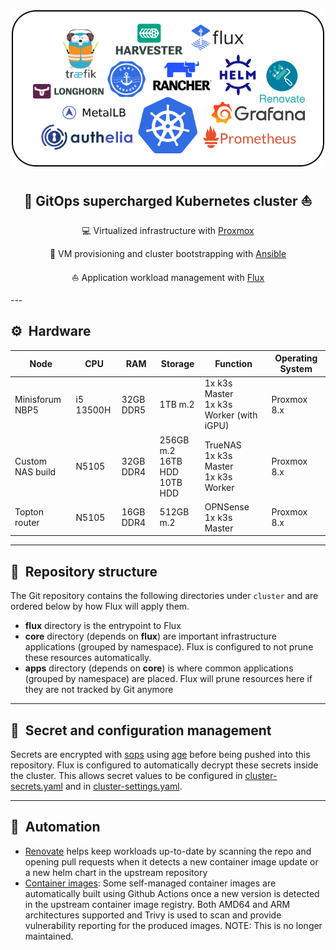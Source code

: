 <div align="center">
  <img width="500" height="250" src="https://github.com/Arsenikki/kuberseni-gitops/blob/main/docs/public/tech-stack.drawio.png?raw=true">

## :rocket: GitOps supercharged Kubernetes cluster :sailboat:
:computer: Virtualized infrastructure with [Proxmox](https://www.proxmox.com/en/)

:robot: VM provisioning and cluster bootstrapping with [Ansible](https://www.ansible.com/)

:sailboat: Application workload management with [Flux](https://github.com/fluxcd/flux2)
</div>
---

## :gear:&nbsp; Hardware

| Node             | CPU       | RAM       | Storage                             | Function                                   | Operating System |
|------------------|-----------|-----------|-------------------------------------|--------------------------------------------|------------------|
| Minisforum NBP5  | i5 13500H | 32GB DDR5 | 1TB   m.2                           | 1x k3s Master<br>1x k3s Worker (with iGPU) | Proxmox 8.x      |
| Custom NAS build | N5105     | 32GB DDR4 | 256GB m.2<br>16TB  HDD<br>10TB  HDD | TrueNAS<br>1x k3s Master<br>1x k3s Worker  | Proxmox 8.x      |
| Topton router    | N5105     | 16GB DDR4 | 512GB m.2                           | OPNSense<br>1x k3s Master                  | Proxmox 8.x      |

---

## :open_file_folder:&nbsp; Repository structure

The Git repository contains the following directories under `cluster` and are ordered below by how Flux will apply them.

- **flux** directory is the entrypoint to Flux
- **core** directory (depends on **flux**) are important infrastructure applications (grouped by namespace). Flux is configured to not prune these resources automatically.
- **apps** directory (depends on **core**) is where common applications (grouped by namespace) are placed. Flux will prune resources here if they are not tracked by Git anymore

---

## :lock_with_ink_pen:&nbsp; Secret and configuration management

Secrets are encrypted with [sops](https://github.com/mozilla/sops) using [age](https://github.com/FiloSottile/age) before being pushed into this repository. Flux is configured to automatically decrypt these secrets inside the cluster. This allows secret values to be configured in [cluster-secrets.yaml](cluster/base/cluster-secrets.yaml) and in [cluster-settings.yaml](cluster/base/cluster-settings.yaml).

---

## :robot:&nbsp; Automation

* [Renovate](https://github.com/renovatebot/renovate) helps keep workloads up-to-date by scanning the repo and opening pull requests when it detects a new container image update or a new helm chart in the upstream repository
* [Container images](https://github.com/Arsenikki/container-images): Some self-managed container images are automatically built using Github Actions once a new version is detected in the upstream container image registry. Both AMD64 and ARM architectures supported and Trivy is used to scan and provide vulnerability reporting for the produced images. NOTE: This is no longer maintained.

